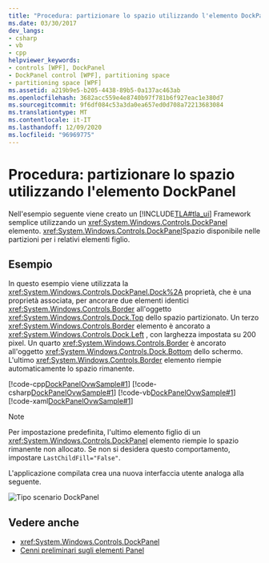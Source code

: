 ```yaml
---
title: "Procedura: partizionare lo spazio utilizzando l'elemento DockPanel"
ms.date: 03/30/2017
dev_langs:
- csharp
- vb
- cpp
helpviewer_keywords:
- controls [WPF], DockPanel
- DockPanel control [WPF], partitioning space
- partitioning space [WPF]
ms.assetid: a219b9e5-b205-4438-89b5-0a137ac463ab
ms.openlocfilehash: 3682acc559e4e8740b97f781b6f927eac1e380d7
ms.sourcegitcommit: 9f6df084c53a3da0ea657ed0d708a72213683084
ms.translationtype: MT
ms.contentlocale: it-IT
ms.lasthandoff: 12/09/2020
ms.locfileid: "96969775"
---
```

# <a name="how-to-partition-space-by-using-the-dockpanel-element"></a>Procedura: partizionare lo spazio utilizzando l'elemento DockPanel
Nell'esempio seguente viene creato un [!INCLUDE[TLA#tla_ui](../../../includes/tlasharptla-ui-md.md)] Framework semplice utilizzando un <xref:System.Windows.Controls.DockPanel> elemento. <xref:System.Windows.Controls.DockPanel>Spazio disponibile nelle partizioni per i relativi elementi figlio.  
  
## <a name="example"></a>Esempio  
 In questo esempio viene utilizzata la <xref:System.Windows.Controls.DockPanel.Dock%2A> proprietà, che è una proprietà associata, per ancorare due elementi identici <xref:System.Windows.Controls.Border> all'oggetto <xref:System.Windows.Controls.Dock.Top> dello spazio partizionato. Un terzo <xref:System.Windows.Controls.Border> elemento è ancorato a <xref:System.Windows.Controls.Dock.Left> , con larghezza impostata su 200 pixel. Un quarto <xref:System.Windows.Controls.Border> è ancorato all'oggetto <xref:System.Windows.Controls.Dock.Bottom> dello schermo. L'ultimo <xref:System.Windows.Controls.Border> elemento riempie automaticamente lo spazio rimanente.  
  
 [!code-cpp[DockPanelOvwSample#1](~/samples/snippets/cpp/VS_Snippets_Wpf/DockPanelOvwSample/CPP/DockPanel_Ovw_Sample.cpp#1)]
 [!code-csharp[DockPanelOvwSample#1](~/samples/snippets/csharp/VS_Snippets_Wpf/DockPanelOvwSample/CSharp/DockPanel_Ovw_Sample.cs#1)]
 [!code-vb[DockPanelOvwSample#1](~/samples/snippets/visualbasic/VS_Snippets_Wpf/DockPanelOvwSample/VisualBasic/dockpanel_vb.vb#1)]
 [!code-xaml[DockPanelOvwSample#1](~/samples/snippets/xaml/VS_Snippets_Wpf/DockPanelOvwSample/XAML/default.xaml#1)]  
  
> [!NOTE]
> Per impostazione predefinita, l'ultimo elemento figlio di un <xref:System.Windows.Controls.DockPanel> elemento riempie lo spazio rimanente non allocato. Se non si desidera questo comportamento, impostare `LastChildFill="False"`.  
  
 L'applicazione compilata crea una nuova interfaccia utente analoga alla seguente.  
  
 ![Tipo scenario DockPanel](./media/panel-intro-dockpanel.PNG "panel_intro_dockpanel")  
  
## <a name="see-also"></a>Vedere anche

- <xref:System.Windows.Controls.DockPanel>
- [Cenni preliminari sugli elementi Panel](panels-overview.md)

